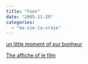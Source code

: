 ```yaml
---
title: "Foon"
date: "2005-11-29"
categories: 
  - "ma-vie-la-vraie"
---
```


  
[un little moment of pur bonheur](http://www.foon.fr)  
  
[The affiche of le film](http://kwaite.free.fr/dotclear/images/foon.jpg)
